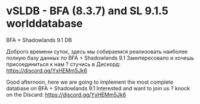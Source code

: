 # vSLDB - BFA (8.3.7) and SL 9.1.5 worlddatabase
BFA + Shadowlands 9.1 DB

Доброго времени суток, здесь мы собираемся реализовать наиболее полную базу данных  по BFA + Shadowlands 9.1
Заинтересовало и хочешь присоединиться к нам ? стучись в Дискорд: https://discord.gg/YxHEMm5Jk6

Good afternoon, here we are going to implement the most complete database on BFA + Shadowlands 9.1
Interested and want to join us ? knock on the Discard: https://discord.gg/YxHEMm5Jk6
